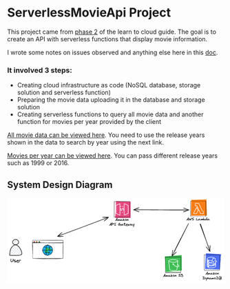 # ServerlessMovieApi Project

This project came from [phase 2](https://learntocloud.guide/phase2/) of the learn to cloud guide. The goal is to create an API with serverless functions that display movie information.

I wrote some notes on issues observed and anything else here in this [doc](Notes.md).

### It involved 3 steps:

- Creating cloud infrastructure as code (NoSQL database, storage solution and serverless function)
- Preparing the movie data uploading it in the database and storage solution
- Creating serverless functions to query all movie data and another function for movies per year provided by the client

[All movie data can be viewed here](https://1sxwpeubpk.execute-api.us-east-1.amazonaws.com/prod/). You need to use the release years shown in the data to search by year using the next link.

[Movies per year can be viewed here](https://1sxwpeubpk.execute-api.us-east-1.amazonaws.com/prod/getmoviesbyyear?releaseyear=2016). You can pass different release years such as 1999 or 2016.

## System Design Diagram

![System Design Diagram](resources/ServerlessMovieAPi-Diagram.png)
